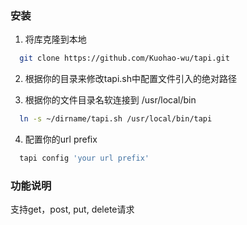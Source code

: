 ### 安装

1. 将库克隆到本地
```bash
  git clone https://github.com/Kuohao-wu/tapi.git
```

2. 根据你的目录来修改tapi.sh中配置文件引入的绝对路径

3. 根据你的文件目录名软连接到 /usr/local/bin

```bash
  ln -s ~/dirname/tapi.sh /usr/local/bin/tapi
```

4. 配置你的url prefix

```bash
  tapi config 'your url prefix'
```

### 功能说明

支持get，post, put, delete请求
